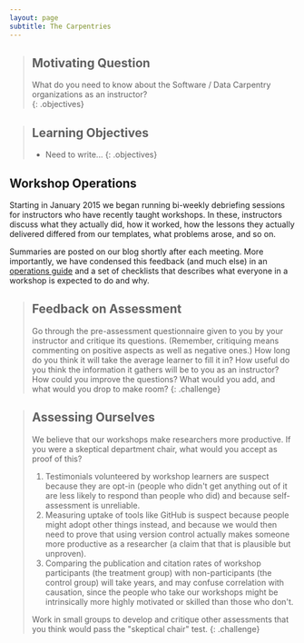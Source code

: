 ```yaml
---
layout: page
subtitle: The Carpentries
---
```

> ## Motivating Question
> What do you need to know about the Software / Data Carpentry organizations 
> as an instructor?  
{: .objectives}

> ## Learning Objectives
>
> *  Need to write...
{: .objectives}

## Workshop Operations

Starting in January 2015 we began running bi-weekly debriefing
sessions for instructors who have recently taught workshops.  In
these, instructors discuss what they actually did, how it worked, how
the lessons they actually delivered differed from our templates, what
problems arose, and so on.

Summaries are posted on our blog shortly after each meeting.
More importantly,
we have condensed this feedback (and much else)
in an [operations guide](http://software-carpentry.org/workshops/operations.html)
and a set of checklists
that describes what everyone in a workshop is expected to do and why.

> ## Feedback on Assessment
>
> Go through the pre-assessment questionnaire given to you by your instructor
> and critique its questions.
> (Remember, critiquing means commenting on positive aspects as well as negative ones.)
> How long do you think it will take the average learner to fill it in?
> How useful do you think the information it gathers will be to you as an instructor?
> How could you improve the questions?
> What would you add, and what would you drop to make room?
{: .challenge}

> ## Assessing Ourselves
>
> We believe that our workshops make researchers more productive.
> If you were a skeptical department chair,
> what would you accept as proof of this?
>
> 1.  Testimonials volunteered by workshop learners are suspect
>     because they are opt-in (people who didn't get anything
>     out of it are less likely to respond than people who did)
>     and because self-assessment is unreliable.
> 2.  Measuring uptake of tools like GitHub is suspect because
>     people might adopt other things instead, and because
>     we would then need to prove that using version control
>     actually makes someone more productive as a researcher
>     (a claim that that is plausible but unproven).
> 3.  Comparing the publication and citation rates of workshop
>     participants (the treatment group) with non-participants
>     (the control group) will take years, and may confuse
>     correlation with causation, since the people who take
>     our workshops might be intrinsically more highly
>     motivated or skilled than those who don't.
>
> Work in small groups to develop and critique other assessments
> that you think would pass the "skeptical chair" test.
{: .challenge}

